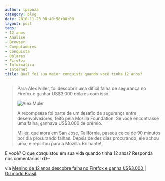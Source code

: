 ```yaml
---
author: lpsouza
category: blog
date: 2010-11-23 08:40:58+00:00
layout: post
tags:
- 12 anos
- Analise
- Browser
- Computadores
- Conquista
- Dólares
- Firefox
- Informática
- Internet
title: Qual foi sua maior conquista quando você tinha 12 anos?
---
```


> Para Alex Miller, foi descobrir uma difícil falha de segurança no Firefox e ganhar US$3.000 dólares com isso.
>
> ![Alex Muler](https://luizsouza.com.br/wp-content/upload/2010/11/alexmiller.jpg)
>
> A recompensa foi parte de um desafio de segurança entre desenvolvedores, feito pela Mozilla Foundation. Se você encontrasse uma falha, ganhava US$3.000 de prêmio.
>
> Miller, que mora em San Jose, Califórnia, passou cerca de 90 minutos por dia procurando falhas. Depois de dez dias procurando, ele achou uma, e reportou para a Mozilla. Brilhante!

E você? O que conquistou em sua vida quando tinha 12 anos? Responda nos comentários! xD~

via [Menino de 12 anos descobre falha no Firefox e ganha US$3.000 | Gizmodo Brasil](http://www.gizmodo.com.br/conteudo/menino-de-12-anos-descobre-falha-no-firefox-e-ganha-us3000).